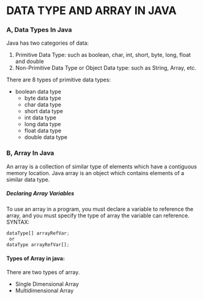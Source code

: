 # DATA TYPE AND ARRAY IN JAVA
### A, Data Types In Java
   Java has two categories of data:

   1. Primitive Data Type: such as boolean, char, int, short, byte, long, float and double
   2. Non-Primitive Data Type or Object Data type: such as String, Array, etc.
   
 There are 8 types of primitive data types:
 
- boolean data type
	- byte data type
	- char data type
	- short data type
	- int data type
	- long data type
	- float data type
	- double data type

### B, Array In Java
   An array is a collection of similar type of elements which have a contiguous memory location.
   Java array is an object which contains elements of a similar data type.
   ##### Declaring Array Variables
   To use an array in a program, you must declare a variable to reference the array, and you must specify the type of array the variable      can reference. 
   SYNTAX:
   ```javascript
   dataType[] arrayRefVar; 
    or
   dataType arrayRefVar[];
   ```
   
   #### Types of Array in java:
   There are two types of array.

  *   Single Dimensional Array
  *   Multidimensional Array
   
